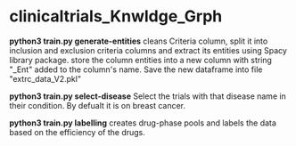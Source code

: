# clinicaltrials_Knwldge_Grph

**python3 train.py generate-entities**
cleans Criteria column, split it into inclusion and exclusion criteria columns and extract its entities using Spacy library package.
store the column entities into a new column with string "_Ent" added to the column's name. Save the new dataframe into file "extrc_data_V2.pkl"


**python3 train.py select-disease**
Select the trials with that disease name in their condition. By defualt it is on breast cancer.

**python3 train.py labelling**
creates drug-phase pools and labels the data based on the efficiency of the drugs.



